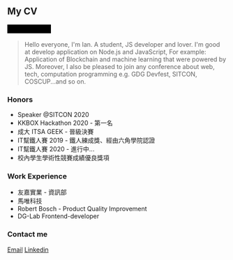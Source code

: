 ## My CV

![intro](https://github.com/ianchen0119/ianchen0119/blob/master/minifesto.gif)
> Hello everyone, I'm Ian.
A student, JS developer and lover.
I'm good at develop application on Node.js and JavaScript, For example: Application of Blockchain and machine learning that were powered by JS.
Moreover, I also be pleased to join any conference about web, tech, computation programming e.g. GDG Devfest, SITCON, COSCUP...and so on.

### Honors

- Speaker @SITCON 2020
- KKBOX Hackathon 2020 - 第一名
- 成大 ITSA GEEK - 晉級決賽
- IT幫鐵人賽 2019 - 鐵人練成獎、經由六角學院認證
- IT幫鐵人賽 2020 - 進行中...
- 校內學生學術性競賽成績優良獎項

### Work Experience

- 友嘉實業 - 資訊部
- 馬唯科技
- Robert Bosch - Product Quality Improvement
- DG-Lab Frontend-developer

### Contact me
[Email](ychen.desl@gmail.com)
[Linkedin](www.linkedin.com/in/ian-chen-88b70b1aa)
